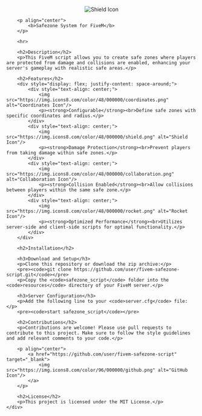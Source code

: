 <!DOCTYPE html>
<html lang="en">
<head>
    <meta charset="UTF-8">
    <title>FiveM Safezone Script</title>
</head>
<body>
    <div>
        <p align="center">
            <img src="https://img.icons8.com/color/96/000000/shield.png" alt="Shield Icon"/>
        </p>
        
        <p align="center">
            <b>Safezone System for FiveM</b>
        </p>
        
        <hr>
        
        <h2>Description</h2>
        <p>This FiveM script allows you to create safe zones where players are protected from damage and collisions are enabled, enhancing your server's gameplay with realistic safe areas.</p>
        
        <h2>Features</h2>
        <div style="display: flex; justify-content: space-around;">
            <div style="text-align: center;">
                <img src="https://img.icons8.com/color/48/000000/coordinates.png" alt="Coordinates Icon"/>
                <p><strong>Configurable</strong><br>Define safe zones with specific coordinates and radius.</p>
            </div>
            <div style="text-align: center;">
                <img src="https://img.icons8.com/color/48/000000/shield.png" alt="Shield Icon"/>
                <p><strong>Damage Protection</strong><br>Prevent players from taking damage within safe zones.</p>
            </div>
            <div style="text-align: center;">
                <img src="https://img.icons8.com/color/48/000000/collaboration.png" alt="Collaboration Icon"/>
                <p><strong>Collision Enabled</strong><br>Allow collisions between players within the same safe zone.</p>
            </div>
            <div style="text-align: center;">
                <img src="https://img.icons8.com/color/48/000000/rocket.png" alt="Rocket Icon"/>
                <p><strong>Optimized Performance</strong><br>Utilizes server-side and client-side scripts for optimal functionality.</p>
            </div>
        </div>
        
        <h2>Installation</h2>
        
        <h3>Download and Setup</h3>
        <p>Clone this repository or download the zip archive:</p>
        <pre><code>git clone https://github.com/user/fivem-safezone-script.git</code></pre>
        <p>Copy the <code>safezone_script</code> folder into the <code>resources</code> directory of your FiveM server.</p>
        
        <h3>Server Configuration</h3>
        <p>Add the following line to your <code>server.cfg</code> file:</p>
        <pre><code>start safezone_script</code></pre>
        
        <h2>Contributions</h2>
        <p>Contributions are welcome! Please use pull requests to contribute to this project. Make sure to follow the style guidelines and add relevant comments to your code.</p>
        
        <p align="center">
            <a href="https://github.com/user/fivem-safezone-script" target="_blank">
                <img src="https://img.icons8.com/color/96/000000/github.png" alt="GitHub Icon"/>
            </a>
        </p>
        
        <h2>License</h2>
        <p>This project is licensed under the MIT License.</p>
    </div>
</body>
</html>
